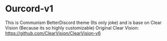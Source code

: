 # Ourcord-v1
This is Communism BetterDiscord theme (Its only joke) and is base on Clear Vision (Because its so highly customizable) Original Clear Vision: https://github.com/ClearVision/ClearVision-v6
